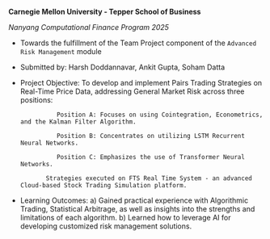 **Carnegie Mellon University - Tepper School of Business**

*Nanyang Computational Finance Program 2025*

- Towards the fulfillment of the Team Project component of the `Advanced Risk Management` module 

- Submitted by: Harsh Doddannavar, Ankit Gupta, Soham Datta

- Project Objective: To develop and implement Pairs Trading Strategies on Real-Time Price Data, addressing General Market Risk across three positions:
  
		     	Position A: Focuses on using Cointegration, Econometrics, and the Kalman Filter Algorithm.
  
		     	Position B: Concentrates on utilizing LSTM Recurrent Neural Networks.
  
		     	Position C: Emphasizes the use of Transformer Neural Networks.
  
		     Strategies executed on FTS Real Time System - an advanced Cloud-based Stock Trading Simulation platform.

- Learning Outcomes: a) Gained practical experience with Algorithmic Trading, Statistical Arbitrage, as well as insights into the strengths and limitations of each algorithm. 
	             b) Learned how to leverage AI for developing customized risk management solutions.
